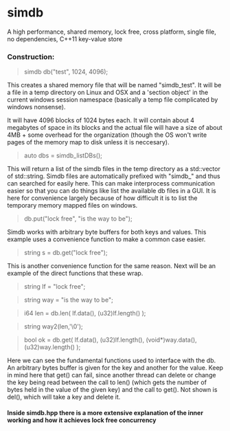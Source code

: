 
# simdb
A high performance, shared memory, lock free, cross platform, single file, no dependencies, C++11 key-value store

### Construction:

> simdb db("test", 1024, 4096);

This creates a shared memory file that will be named "simdb_test". It will be a file in a temp directory on Linux and OSX and a 'section object' in the current windows session namespace (basically a temp file complicated by windows nonsense).

It will have 4096 blocks of 1024 bytes each.  It will contain about 4 megabytes of space in its blocks and the actual file will have a size of about 4MB + some overhead for the organization (though the OS won't write pages of the memory map to disk unless it is neccesary). 

> auto dbs = simdb_listDBs();

This will return a list of the simdb files in the temp directory as a std::vector of std::string.  Simdb files are automatically prefixed with "simdb_" and thus can searched for easily here.  This can make interprocess communication easier so that you can do things like list the available db files in a GUI.  It is here for convenience largely because of how difficult it is to list the temporary memory mapped files on windows. 

> db.put("lock free", "is the way to be");

Simdb works with arbitrary byte buffers for both keys and values. This example uses a convenience function to make a common case easier. 

> string s = db.get("lock free");

This is another convenience function for the same reason. Next will be an example of the direct functions that these wrap.

> string lf  = "lock free";

> string way = "is the way to be";

>  i64    len = db.len( lf.data(), (u32)lf.length() );

>  string way2(len,'\0');

>  bool    ok = db.get( lf.data(), (u32)lf.length(), (void*)way.data(), (u32)way.length() );


Here we can see the fundamental functions used to interface with the db. An arbitrary bytes buffer is given for the key and another for the value.  Keep in mind here that get() can fail, since another thread can delete or change the key being read between the call to len() (which gets the number of bytes held in the value of the given key) and the call to get().
Not shown is del(), which will take a key and delete it.


#### Inside simdb.hpp there is a more extensive explanation of the inner working and how it achieves lock free concurrency


